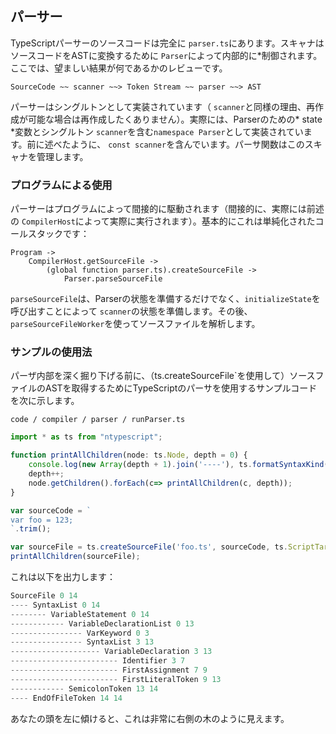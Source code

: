 ## パーサー
TypeScriptパーサーのソースコードは完全に `parser.ts`にあります。スキャナはソースコードをASTに変換するために `Parser`によって内部的に*制御されます。ここでは、望ましい結果が何であるかのレビューです。

```
SourceCode ~~ scanner ~~> Token Stream ~~ parser ~~> AST
```

パーサーはシングルトンとして実装されています（ `scanner`と同様の理由、再作成が可能な場合は再作成したくありません）。実際には、Parserのための* state *変数とシングルトン `scanner`を含む`namespace Parser`として実装されています。前に述べたように、 `const scanner`を含んでいます。パーサ関数はこのスキャナを管理します。

### プログラムによる使用
パーサーはプログラムによって間接的に駆動されます（間接的に、実際には前述の `CompilerHost`によって実際に実行されます）。基本的にこれは単純化されたコールスタックです：

```
Program ->
    CompilerHost.getSourceFile ->
        (global function parser.ts).createSourceFile ->
            Parser.parseSourceFile
```

`parseSourceFile`は、Parserの状態を準備するだけでなく、`initializeState`を呼び出すことによって `scanner`の状態を準備します。その後、 `parseSourceFileWorker`を使ってソースファイルを解析します。

### サンプルの使用法
パーザ内部を深く掘り下げる前に、（ts.createSourceFile`を使用して）ソースファイルのASTを取得するためにTypeScriptのパーサを使用するサンプルコードを次に示します。

`code / compiler / parser / runParser.ts`
```ts
import * as ts from "ntypescript";

function printAllChildren(node: ts.Node, depth = 0) {
    console.log(new Array(depth + 1).join('----'), ts.formatSyntaxKind(node.kind), node.pos, node.end);
    depth++;
    node.getChildren().forEach(c=> printAllChildren(c, depth));
}

var sourceCode = `
var foo = 123;
`.trim();

var sourceFile = ts.createSourceFile('foo.ts', sourceCode, ts.ScriptTarget.ES5, true);
printAllChildren(sourceFile);
```

これは以下を出力します：

```ts
SourceFile 0 14
---- SyntaxList 0 14
-------- VariableStatement 0 14
------------ VariableDeclarationList 0 13
---------------- VarKeyword 0 3
---------------- SyntaxList 3 13
-------------------- VariableDeclaration 3 13
------------------------ Identifier 3 7
------------------------ FirstAssignment 7 9
------------------------ FirstLiteralToken 9 13
------------ SemicolonToken 13 14
---- EndOfFileToken 14 14
```
あなたの頭を左に傾けると、これは非常に右側の木のように見えます。
